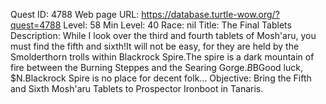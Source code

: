 Quest ID: 4788
Web page URL: https://database.turtle-wow.org/?quest=4788
Level: 58
Min Level: 40
Race: nil
Title: The Final Tablets
Description: While I look over the third and fourth tablets of Mosh'aru, you must find the fifth and sixth!It will not be easy, for they are held by the Smolderthorn trolls within Blackrock Spire.The spire is a dark mountain of fire between the Burning Steppes and the Searing Gorge.$B$BGood luck, $N.Blackrock Spire is no place for decent folk...
Objective: Bring the Fifth and Sixth Mosh'aru Tablets to Prospector Ironboot in Tanaris.
